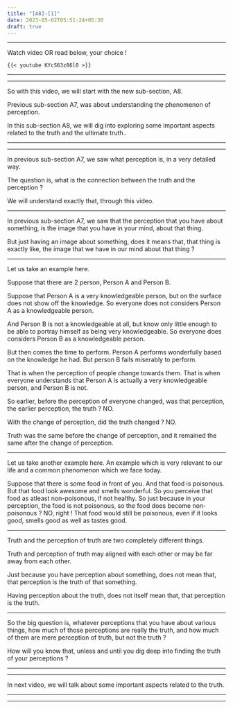 ```yaml
---
title: "[A8]-[1]"
date: 2023-05-02T05:51:24+05:30
draft: true
---
```


---

Watch video OR read below, your choice !

```
{{< youtube KYcS63z86l0 >}}
```

---

---

So with this video, we will start with the new sub-section, A8.

Previous sub-section A7, was about understanding the phenomenon of perception.

In this sub-section A8, we will dig into exploring some important aspects related to the truth and the ultimate truth..

---

---

In previous sub-section A7, we saw what perception is, in a very detailed way.

The question is, what is the connection between the truth and the perception ?

We will understand exactly that, through this video.

---

In previous sub-section A7, we saw that the perception that you have about something, is the image that you have in your mind, about that thing.

But just having an image about something, does it means that, that thing is exactly like, the image that we have in our mind about that thing ?

---

Let us take an example here.

Suppose that there are 2 person, Person A and Person B.

Suppose that Person A is a very knowledgeable person, but on the surface does not show off the knowledge. So everyone does not considers Person A as a knowledgeable person.

And Person B is not a knowledgeable at all, but know only little enough to be able to portray himself as being very knowledgeable. So everyone does considers Person B as a knowledgeable person.

But then comes the time to perform. Person A performs wonderfully based on the knowledge he had. But person B fails miserably to perform.

That is when the perception of people change towards them. That is when everyone understands that Person A is actually a very knowledgeable person, and Person B is not.

So earlier, before the perception of everyone changed, was that perception, the earlier perception, the truth ? NO.

With the change of perception, did the truth changed ? NO.

Truth was the same before the change of perception, and it remained the same after the change of perception.

---

Let us take another example here. An example which is very relevant to our life and a common phenomenon which we face today.

Suppose that there is some food in front of you. And that food is poisonous. But that food look awesome and smells wonderful. So you perceive that food as atleast non-poisonous, if not healthy. So just because in your perception, the food is not poisonous, so the food does become non-poisonous ? NO, right ! That food would still be poisonous, even if it looks good, smells good as well as tastes good.

---

Truth and the perception of truth are two completely different things.

Truth and perception of truth may aligned with each other or may be far away from each other.

Just because you have perception about something, does not mean that, that perception is the truth of that something.

Having perception about the truth, does not itself mean that, that perception is the truth.

---

So the big question is, whatever perceptions that you have about various things, how much of those perceptions are really the truth, and how much of them are mere perception of truth, but not the truth ?

How will you know that, unless and until you dig deep into finding the truth of your perceptions ?

---

---

In next video, we will talk about some important aspects related to the truth.

---

---
